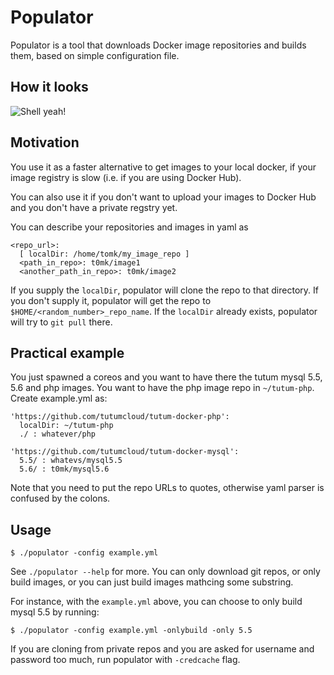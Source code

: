 # Populator

Populator is a tool that downloads Docker image repositories and builds them, based on simple configuration file.

## How it looks

![Shell yeah!](http://i.imgur.com/q7kOw4r.png)

## Motivation

You use it as a faster alternative to get images to your local docker, if your image registry is slow (i.e. if you are using Docker Hub).

You can also use it if you don't want to upload your images to Docker Hub and you don't have a private regstry yet.

You can describe your repositories and images in yaml as

```
<repo_url>:
  [ localDir: /home/tomk/my_image_repo ]
  <path_in_repo>: t0mk/image1
  <another_path_in_repo>: t0mk/image2
```

If you supply the `localDir`, populator will clone the repo to that directory. If you don't supply it, populator will get the repo to `$HOME/<random_number>_repo_name`. If the `localDir` already exists, populator will try to `git pull` there.

## Practical example

You just spawned a coreos and you want to have there the tutum mysql 5.5, 5.6 and php images. You want to have the php image repo in `~/tutum-php`. Create example.yml as:

```
'https://github.com/tutumcloud/tutum-docker-php':
  localDir: ~/tutum-php
  ./ : whatever/php

'https://github.com/tutumcloud/tutum-docker-mysql':
  5.5/ : whatevs/mysql5.5
  5.6/ : t0mk/mysql5.6
```

Note that you need to put the repo URLs to quotes, otherwise yaml parser is confused by the colons.

## Usage

```
$ ./populator -config example.yml
```

See `./populator --help` for more. You can only download git repos, or only build images, or you can just build images mathcing some substring. 

For instance, with the `example.yml` above, you can choose to only build mysql 5.5 by running:

```
$ ./populator -config example.yml -onlybuild -only 5.5
```

If you are cloning from private repos and you are asked for username and password too much, run populator with `-credcache` flag.
